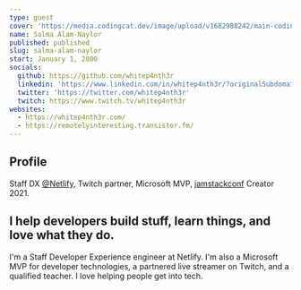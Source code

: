 ```yaml
---
type: guest
cover: 'https://media.codingcat.dev/image/upload/v1682988242/main-codingcatdev-photo/podcast-guest/whitep4nth3r'
name: Salma Alam-Naylor
published: published
slug: salma-alam-naylor
start: January 1, 2000
socials:
  github: https://github.com/whitep4nth3r
  linkedin: 'https://www.linkedin.com/in/whitep4nth3r/?originalSubdomain=uk'
  twitter: 'https://twitter.com/whitep4nth3r'
  twitch: https://www.twitch.tv/whitep4nth3r
websites:
  - https://whitep4nth3r.com/
  - https://remotelyinteresting.transistor.fm/
---
```


## Profile

Staff DX [@Netlify](https://twitter.com/Netlify), Twitch partner, Microsoft MVP, [jamstackconf](https://twitter.com/jamstackconf) Creator 2021.

## I help developers build stuff, learn things, and love what they do.

I'm a Staff Developer Experience engineer at Netlify. I'm also a Microsoft MVP for developer technologies, a partnered live streamer on Twitch, and a qualified teacher. I love helping people get into tech.
